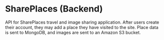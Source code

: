 # SharePlaces (Backend)

API for SharePlaces travel and image sharing application. After users create their account, they may add a place they have visited to the site. Place data is sent to MongoDB, and images are sent to an Amazon S3 bucket.
